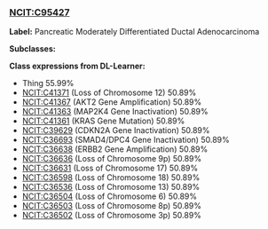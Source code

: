
### [NCIT:C95427](http://purl.obolibrary.org/obo/NCIT_C95427)
**Label:** Pancreatic Moderately Differentiated Ductal Adenocarcinoma

**Subclasses:** 

**Class expressions from DL-Learner:**

- Thing 55.99%
- [NCIT:C41371](http://purl.obolibrary.org/obo/NCIT_C41371) (Loss of Chromosome 12) 50.89%
- [NCIT:C41367](http://purl.obolibrary.org/obo/NCIT_C41367) (AKT2 Gene Amplification) 50.89%
- [NCIT:C41363](http://purl.obolibrary.org/obo/NCIT_C41363) (MAP2K4 Gene Inactivation) 50.89%
- [NCIT:C41361](http://purl.obolibrary.org/obo/NCIT_C41361) (KRAS Gene Mutation) 50.89%
- [NCIT:C39629](http://purl.obolibrary.org/obo/NCIT_C39629) (CDKN2A Gene Inactivation) 50.89%
- [NCIT:C36693](http://purl.obolibrary.org/obo/NCIT_C36693) (SMAD4/DPC4 Gene Inactivation) 50.89%
- [NCIT:C36638](http://purl.obolibrary.org/obo/NCIT_C36638) (ERBB2 Gene Amplification) 50.89%
- [NCIT:C36636](http://purl.obolibrary.org/obo/NCIT_C36636) (Loss of Chromosome 9p) 50.89%
- [NCIT:C36631](http://purl.obolibrary.org/obo/NCIT_C36631) (Loss of Chromosome 17) 50.89%
- [NCIT:C36598](http://purl.obolibrary.org/obo/NCIT_C36598) (Loss of Chromosome 18) 50.89%
- [NCIT:C36536](http://purl.obolibrary.org/obo/NCIT_C36536) (Loss of Chromosome 13) 50.89%
- [NCIT:C36504](http://purl.obolibrary.org/obo/NCIT_C36504) (Loss of Chromosome 6) 50.89%
- [NCIT:C36503](http://purl.obolibrary.org/obo/NCIT_C36503) (Loss of Chromosome 8p) 50.89%
- [NCIT:C36502](http://purl.obolibrary.org/obo/NCIT_C36502) (Loss of Chromosome 3p) 50.89%


